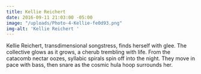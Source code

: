 ```yaml
---
title: Kellie Reichert
date: 2016-09-11 21:03:00 -05:00
image: "/uploads/Photo-4-Kellie-fe0d93.png"
img-alt: 'Kellie Reichert '
---
```


Kellie Reichert, transdimensional songstress, finds herself with glee. The collective glows as it grows, a cherub trembling with life. From the catacomb nectar oozes, syllabic spirals spin off into the night. They move in pace with bass, then snare as the cosmic hula hoop surrounds her.